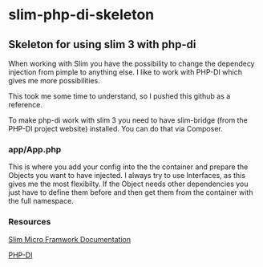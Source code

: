 # slim-php-di-skeleton
## Skeleton for using slim 3 with php-di

When working with Slim you have the possibility to change the dependecy injection from pimple to anything else. I like to work with PHP-DI which gives me more possibilities.

This took me some time to understand, so I pushed this github as a reference.

To make php-di work with slim 3 you need to have slim-bridge (from the PHP-DI project website) installed. You can do that via Composer. 

### app/App.php

This is where you add your config into the the container and prepare the Objects you want to have injected. I always try to use Interfaces, as this gives me the most flexibilty. If the Object needs other dependencies you just have to define them before and then get them from the container with the full namespace.

### Resources

[Slim Micro Framwork Documentation](http://www.slimframework.com/docs/)

[PHP-DI](http://php-di.org/)